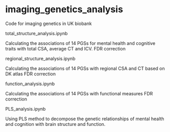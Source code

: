 # imaging_genetics_analysis
Code for imaging genetics in UK biobank

total_structure_analysis.ipynb

Calculating the associations of 14 PGSs for mental health and cognitive traits with total CSA, average CT and ICV.
FDR correction

regional_structure_analysis.ipynb

Calculating the associations of 14 PGSs with regional CSA and CT based on DK atlas
FDR correction

function_analysis.ipynb

Calculating the associations of 14 PGSs with functional measures
FDR correction

PLS_analysis.ipynb

Using PLS method to decompose the genetic relationships of mental health and cognition with brain structure and function.
